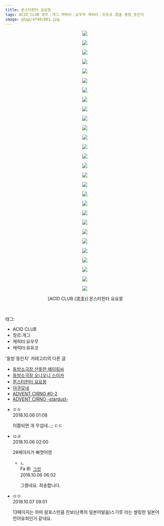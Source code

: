 ```yaml
---
title: 몬스터헌터 요요몽
tags: ACID_CLUB 장르：개그 캐릭터：요우무 캐릭터：유유코 流圭 동방_동인지
image: ghap/4740/001.jpg
---
```

<div class="article">
<p style="text-align: center; clear: none; float: none;"><img src="{{ site.nasurl }}/ghap/4740/001.jpg"/></p>
<p style="text-align: center; clear: none; float: none;"><img src="{{ site.nasurl }}/ghap/4740/002.jpg"/></p>
<p style="text-align: center; clear: none; float: none;"><img src="{{ site.nasurl }}/ghap/4740/003.jpg"/></p>
<p style="text-align: center; clear: none; float: none;"><img src="{{ site.nasurl }}/ghap/4740/004.jpg"/></p>
<p style="text-align: center; clear: none; float: none;"><img src="{{ site.nasurl }}/ghap/4740/005.jpg"/></p>
<p style="text-align: center; clear: none; float: none;"><img src="{{ site.nasurl }}/ghap/4740/006.jpg"/></p>
<p style="text-align: center; clear: none; float: none;"><img src="{{ site.nasurl }}/ghap/4740/007.jpg"/></p>
<p style="text-align: center; clear: none; float: none;"><img src="{{ site.nasurl }}/ghap/4740/008.jpg"/></p>
<p style="text-align: center; clear: none; float: none;"><img src="{{ site.nasurl }}/ghap/4740/009.jpg"/></p>
<p style="text-align: center; clear: none; float: none;"><img src="{{ site.nasurl }}/ghap/4740/010.jpg"/></p>
<p style="text-align: center; clear: none; float: none;"><img src="{{ site.nasurl }}/ghap/4740/011.jpg"/></p>
<p style="text-align: center; clear: none; float: none;"><img src="{{ site.nasurl }}/ghap/4740/012.jpg"/></p>
<p style="text-align: center; clear: none; float: none;"><img src="{{ site.nasurl }}/ghap/4740/013.jpg"/></p>
<p style="text-align: center; clear: none; float: none;"><img src="{{ site.nasurl }}/ghap/4740/014.jpg"/></p>
<p style="text-align: center; clear: none; float: none;"><img src="{{ site.nasurl }}/ghap/4740/015.jpg"/></p>
<p style="text-align: center; clear: none; float: none;"><img src="{{ site.nasurl }}/ghap/4740/016.jpg"/></p>
<p style="text-align: center; clear: none; float: none;"><img src="{{ site.nasurl }}/ghap/4740/017.jpg"/></p>
<p style="text-align: center; clear: none; float: none;"><img src="{{ site.nasurl }}/ghap/4740/018.jpg"/></p>
<p style="text-align: center; clear: none; float: none;"><img src="{{ site.nasurl }}/ghap/4740/019.jpg"/></p>
<p style="text-align: center; clear: none; float: none;"><img src="{{ site.nasurl }}/ghap/4740/020.jpg"/></p>
<p style="text-align: center; clear: none; float: none;"><img src="{{ site.nasurl }}/ghap/4740/021.jpg"/></p>
<p style="text-align: center; clear: none; float: none;"><img src="{{ site.nasurl }}/ghap/4740/022.jpg"/></p>
<p style="text-align: center; clear: none; float: none;"><img src="{{ site.nasurl }}/ghap/4740/023.jpg"/></p>
<p style="text-align: center; clear: none; float: none;"><img src="{{ site.nasurl }}/ghap/4740/024.jpg"/></p>
<p style="text-align: center; clear: none; float: none;"><img src="{{ site.nasurl }}/ghap/4740/025.jpg"/></p>
<p style="text-align: center; clear: none; float: none;"><img src="{{ site.nasurl }}/ghap/4740/026.png"/></p>
<p style="text-align: center; clear: none; float: none;"><img src="{{ site.nasurl }}/ghap/4740/027.jpg"/></p>
<p style="text-align: center; clear: none; float: none;"><img src="{{ site.nasurl }}/ghap/4740/028.jpg"/></p>
<p style="text-align: center; clear: none; float: none;"> [ACID CLUB (流圭)] 몬스터헌터 요요몽</p>
<p><br/></p>
</div><div class="tagTrail">
<p>태그: </p>
<ul>
<li>ACID CLUB</li>
<li>장르:개그</li>
<li>캐릭터:요우무</li>
<li>캐릭터:유유코</li>
</ul>
</div><div class="another">
<p>'동방 동인지' 카테고리의 다른 글</p>
<ul>
<li><a href="/2018-10-08-ghap_4749">동방소극장 산뜻한 메이링씨</a></li>
<li><a href="/2018-10-08-ghap_4748">동방소극장 오니오니 스이카</a></li>
<li><a href="/2018-10-06-ghap_4740">몬스터헌터 요요몽</a></li>
<li><a href="/2018-09-30-ghap_4730">야쿠모네</a></li>
<li><a href="/2018-09-25-ghap_4718">ADVENT CIRNO #0-2</a></li>
<li><a href="/2018-09-25-ghap_4717">ADVENT CIRNO -stardust-</a></li>
</ul>
</div><div class="cb_module cb_fluid">
<div class="cb_wrt cb_profile">
<div class="comment">
<ul>
<li class="cb_thumb_off" id="comment15345962">
<div class="cb_comment_area">
<div class="cb_info_area">
<div class="cb_section">
<span class="cb_nick_name">ㅇㅇ</span>
</div>
<div class="cb_section">
<span class="cb_date">2018.10.06 01:08 </span>
</div>
</div>
<div class="cb_dsc_comment">
<p class="cb_dsc">
											이쯤되면 개 무섭네..;; ㄷㄷ
										</p>
</div>
</div></li>
<li class="cb_thumb_off" id="comment15345992">
<div class="cb_comment_area">
<div class="cb_info_area">
<div class="cb_section">
<span class="cb_nick_name">ㅁㄹ</span>
</div>
<div class="cb_section">
<span class="cb_date">2018.10.06 02:00 </span>
</div>
</div>
<div class="cb_dsc_comment">
<p class="cb_dsc">
											28페이지가 빠졋어영
										</p>
</div>
<ul>
<li class="cb_thumb_off" id="comment15346160">
<span class="cb_bu_subnode">ㄴ</span>
<div class="cb_comment_area">
<div class="cb_info_area">
<div class="cb_section">
<span class="cb_nick_name"><img alt="Favicon of https://ghaptouhou.tistory.com" height="16" onerror="this.onerror=null;this.parentNode.removeChild(this)" src="https://ghaptouhou.tistory.com/favicon.ico" width="16"/> <img alt="BlogIcon" height="16" onerror="this.parentNode.removeChild(this)" src="https://ghaptouhou.tistory.com/index.gif" width="16"/> <a href="https://ghaptouhou.tistory.com" onclick="return openLinkInNewWindow(this)"> 그압</a><span class="tistoryProfileLayerTrigger" onclick='TistoryProfile.show(event, this, {"title":"\uc800\uae30 \uc774\uac70 \ub098\uc911\uc5d0 \uc218\uc815 \uac00\ub2a5\ud558\ub098\uc694","url":"https:\/\/ghap.tistory.com","nickname":"\uadf8\uc555","items":[]}); return false;'></span></span>
</div>
<div class="cb_section">
<span class="cb_date">2018.10.06 06:02 </span>
</div>
</div>
<div class="cb_dsc_comment">
<p class="cb_dsc">
																그랬네요. 죄송합니다.
															</p>
</div>
</div>
</li>
</ul>
</div></li>
<li class="cb_thumb_off" id="comment15347322">
<div class="cb_comment_area">
<div class="cb_info_area">
<div class="cb_section">
<span class="cb_nick_name">ㅇㅇ</span>
</div>
<div class="cb_section">
<span class="cb_date">2018.10.07 09:01 </span>
</div>
</div>
<div class="cb_dsc_comment">
<p class="cb_dsc">
											13페이지는 아마 람포스만큼 란보(난폭의 일본어발음)스기루 라는  썰렁한 일본어 언어유희인거 같네요. <br/>
</p>
</div>
</div></li>
</ul>
</div>
</div><!-- commentList close -->
</div>